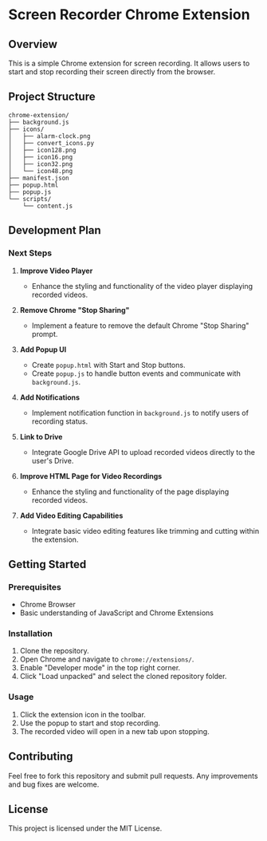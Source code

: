
# Screen Recorder Chrome Extension

## Overview
This is a simple Chrome extension for screen recording. It allows users to start and stop recording their screen directly from the browser.

## Project Structure
```
chrome-extension/
├── background.js
├── icons/
│   ├── alarm-clock.png
│   ├── convert_icons.py
│   ├── icon128.png
│   ├── icon16.png
│   ├── icon32.png
│   └── icon48.png
├── manifest.json
├── popup.html
├── popup.js
└── scripts/
    └── content.js
```

## Development Plan

### Next Steps
1. **Improve Video Player**
   - Enhance the styling and functionality of the video player displaying recorded videos.

2. **Remove Chrome "Stop Sharing"**
   - Implement a feature to remove the default Chrome "Stop Sharing" prompt.

3. **Add Popup UI**
   - Create `popup.html` with Start and Stop buttons.
   - Create `popup.js` to handle button events and communicate with `background.js`.

4. **Add Notifications**
   - Implement notification function in `background.js` to notify users of recording status.

5. **Link to Drive**
   - Integrate Google Drive API to upload recorded videos directly to the user's Drive.

6. **Improve HTML Page for Video Recordings**
   - Enhance the styling and functionality of the page displaying recorded videos.

7. **Add Video Editing Capabilities**
   - Integrate basic video editing features like trimming and cutting within the extension.

## Getting Started

### Prerequisites
- Chrome Browser
- Basic understanding of JavaScript and Chrome Extensions

### Installation
1. Clone the repository.
2. Open Chrome and navigate to `chrome://extensions/`.
3. Enable "Developer mode" in the top right corner.
4. Click "Load unpacked" and select the cloned repository folder.

### Usage
1. Click the extension icon in the toolbar.
2. Use the popup to start and stop recording.
3. The recorded video will open in a new tab upon stopping.

## Contributing
Feel free to fork this repository and submit pull requests. Any improvements and bug fixes are welcome.

## License
This project is licensed under the MIT License.
